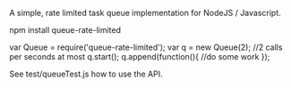 A simple, rate limited task queue implementation for NodeJS / Javascript.

npm install queue-rate-limited

var Queue = require('queue-rate-limited');
var q = new Queue(2); //2 calls per seconds at most
q.start();
q.append(function(){
   //do some work
});


See test/queueTest.js how to use the API.
